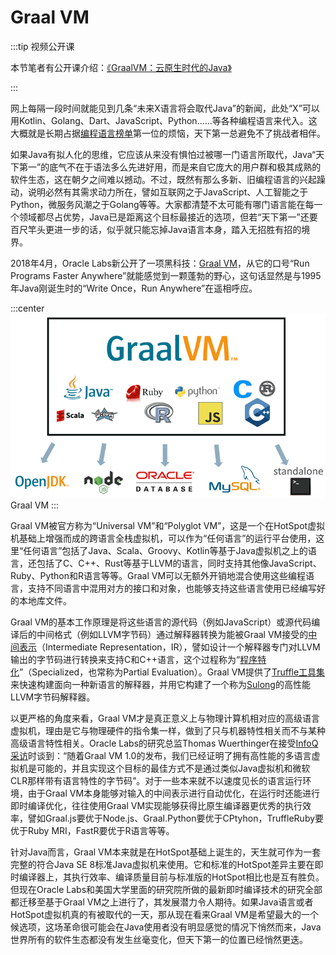 # Graal VM

:::tip 视频公开课

本节笔者有公开课介绍：[《GraalVM：云原生时代的Java》](/tricks/graalvm/video)

:::



网上每隔一段时间就能见到几条“未来X语言将会取代Java”的新闻，此处“X”可以用Kotlin、Golang、Dart、JavaScript、Python……等各种编程语言来代入。这大概就是长期占据[编程语言榜单](https://www.tiobe.com/tiobe-index/)第一位的烦恼，天下第一总避免不了挑战者相伴。

如果Java有拟人化的思维，它应该从来没有惧怕过被哪一门语言所取代，Java“天下第一”的底气不在于语法多么先进好用，而是来自它庞大的用户群和极其成熟的软件生态，这在朝夕之间难以撼动。不过，既然有那么多新、旧编程语言的兴起躁动，说明必然有其需求动力所在，譬如互联网之于JavaScript、人工智能之于Python，微服务风潮之于Golang等等。大家都清楚不太可能有哪门语言能在每一个领域都尽占优势，Java已是距离这个目标最接近的选项，但若“天下第一”还要百尺竿头更进一步的话，似乎就只能忘掉Java语言本身，踏入无招胜有招的境界。

2018年4月，Oracle Labs新公开了一项黑科技：[Graal VM](https://www.graalvm.org/)，从它的口号“Run Programs Faster Anywhere”就能感觉到一颗蓬勃的野心，这句话显然是与1995年Java刚诞生时的“Write Once，Run Anywhere”在遥相呼应。

:::center
![](./images/grallvm.png)
Graal VM
:::

Graal VM被官方称为“Universal VM”和“Polyglot VM”，这是一个在HotSpot虚拟机基础上增强而成的跨语言全栈虚拟机，可以作为“任何语言”的运行平台使用，这里“任何语言”包括了Java、Scala、Groovy、Kotlin等基于Java虚拟机之上的语言，还包括了C、C++、Rust等基于LLVM的语言，同时支持其他像JavaScript、Ruby、Python和R语言等等。Graal VM可以无额外开销地混合使用这些编程语言，支持不同语言中混用对方的接口和对象，也能够支持这些语言使用已经编写好的本地库文件。

Graal VM的基本工作原理是将这些语言的源代码（例如JavaScript）或源代码编译后的中间格式（例如LLVM字节码）通过解释器转换为能被Graal VM接受的[中间表示](https://zh.wikipedia.org/wiki/%E4%B8%AD%E9%96%93%E8%AA%9E%E8%A8%80)（Intermediate Representation，IR），譬如设计一个解释器专门对LLVM输出的字节码进行转换来支持C和C++语言，这个过程称为“[程序特化](https://en.wikipedia.org/wiki/Partial_evaluation)”（Specialized，也常称为Partial Evaluation）。Graal VM提供了[Truffle工具集](https://github.com/oracle/graal/tree/master/truffle)来快速构建面向一种新语言的解释器，并用它构建了一个称为[Sulong](https://github.com/oracle/graal/tree/master/sulong)的高性能LLVM字节码解释器。

以更严格的角度来看，Graal VM才是真正意义上与物理计算机相对应的高级语言虚拟机，理由是它与物理硬件的指令集一样，做到了只与机器特性相关而不与某种高级语言特性相关。Oracle Labs的研究总监Thomas Wuerthinger在接受[InfoQ采访](https://www.infoq.com/news/2018/04/oracle-graalvm-v1/)时谈到：“随着Graal VM 1.0的发布，我们已经证明了拥有高性能的多语言虚拟机是可能的，并且实现这个目标的最佳方式不是通过类似Java虚拟机和微软CLR那样带有语言特性的字节码”。对于一些本来就不以速度见长的语言运行环境，由于Graal VM本身能够对输入的中间表示进行自动优化，在运行时还能进行即时编译优化，往往使用Graal VM实现能够获得比原生编译器更优秀的执行效率，譬如Graal.js要优于Node.js、Graal.Python要优于CPtyhon，TruffleRuby要优于Ruby MRI，FastR要优于R语言等等。

针对Java而言，Graal VM本来就是在HotSpot基础上诞生的，天生就可作为一套完整的符合Java SE 8标准Java虚拟机来使用。它和标准的HotSpot差异主要在即时编译器上，其执行效率、编译质量目前与标准版的HotSpot相比也是互有胜负。但现在Oracle Labs和美国大学里面的研究院所做的最新即时编译技术的研究全部都迁移至基于Graal VM之上进行了，其发展潜力令人期待。如果Java语言或者HotSpot虚拟机真的有被取代的一天，那从现在看来Graal VM是希望最大的一个候选项，这场革命很可能会在Java使用者没有明显感觉的情况下悄然而来，Java世界所有的软件生态都没有发生丝毫变化，但天下第一的位置已经悄然更迭。








